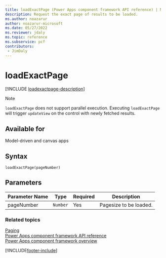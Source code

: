 ```yaml
---
title: loadExactPage (Power Apps component framework API reference) | Microsoft Docs
description: Request the exact page of results to be loaded.
ms.author: noazarur
author: noazarur-microsoft
ms.date: 05/27/2022
ms.reviewer: jdaly
ms.topic: reference
ms.subservice: pcf
contributors:
 - JimDaly
---
```


# loadExactPage

[!INCLUDE [loadexactpage-description](includes/loadexactpage-description.md)]

> [!NOTE]
> `loadExactPage` does not support parallel execution.
> Executing `loadExactPage` will trigger `updateView` on the control with newly fetched results.

## Available for

Model-driven and canvas apps

## Syntax

`loadExactPage(pageNumber)`

## Parameters

| Parameter Name | Type     | Required | Description            |
| -------------- | -------- | -------- | ---------------------- |
| pageNumber     | `Number` | Yes      | Pagesize to be loaded. |

### Related topics

[Paging](../paging.md)<br/>
[Power Apps component framework API reference](../../reference/index.md)<br/>
[Power Apps component framework overview](../../overview.md)

[!INCLUDE[footer-include](../../../../includes/footer-banner.md)]
